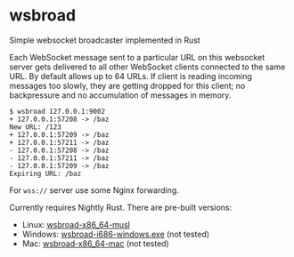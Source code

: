 # wsbroad
Simple websocket broadcaster implemented in Rust

Each WebSocket message sent to a particular URL on this websocket server gets delivered to all other WebSocket clients connected to the same URL. By default allows up to 64 URLs. If client is reading incoming messages too slowly, they are getting dropped for this client; no backpressure and no accumulation of messages in memory.

```
$ wsbroad 127.0.0.1:9002
+ 127.0.0.1:57208 -> /baz
New URL: /123
+ 127.0.0.1:57209 -> /baz
+ 127.0.0.1:57211 -> /baz
- 127.0.0.1:57208 -> /baz
- 127.0.0.1:57211 -> /baz
- 127.0.0.1:57209 -> /baz
Expiring URL: /baz
```

For `wss://` server use some Nginx forwarding.

Currently requires Nightly Rust. There are pre-built versions:

* Linux: [wsbroad-x86_64-musl](https://github.com/vi/wsbroad/releases/download/0.1.0/wsbroad-x86_64-musl)
* Windows: [wsbroad-i686-windows.exe](https://github.com/vi/wsbroad/releases/download/0.1.0/wsbroad-i686-windows.exe) (not tested)
* Mac: [wsbroad-x86_64-mac](https://github.com/vi/wsbroad/releases/download/0.1.0/wsbroad-x86_64-mac) (not tested)
